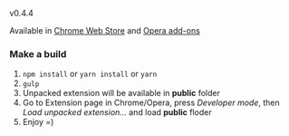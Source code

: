 v0.4.4

Available in [Chrome Web Store](https://chrome.google.com/webstore/detail/quasimodo/jpohldhhhjpclbldblabdhkgnjkicflm?hl=en-US) and [Opera add-ons](https://addons.opera.com/en/extensions/details/quasimodo/)

### Make a build
1. ```npm install``` or ```yarn install``` or ```yarn```
2. ```gulp```
3. Unpacked extension will be available in **public** folder
4. Go to Extension page in Chrome/Opera, press *Developer mode*, then *Load unpacked extension...* and load **public** floder
5. Enjoy =)
